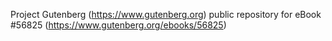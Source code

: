 Project Gutenberg (https://www.gutenberg.org) public repository for
eBook #56825 (https://www.gutenberg.org/ebooks/56825)

